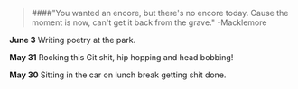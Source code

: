 > ####"You wanted an encore, but there's no encore today. Cause the moment is now, can't get it back from the grave." 
> -Macklemore

**June 3** Writing poetry at the park.

**May 31** Rocking this Git shit, hip hopping and head bobbing!

**May 30** Sitting in the car on lunch break getting shit done.